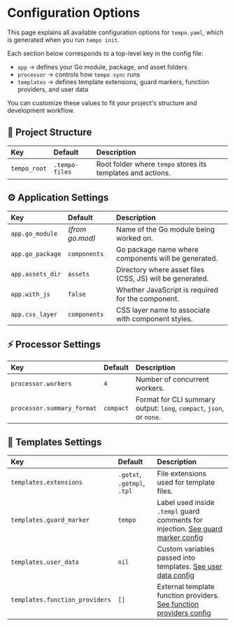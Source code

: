 # Configuration Options

This page explains all available configuration options for `tempo.yaml`, which is generated when you run `tempo init`.

Each section below corresponds to a top-level key in the config file:

- `app` → defines your Go module, package, and asset folders
- `processor` → controls how `tempo sync` runs
- `templates` → defines template extensions, guard markers, function providers, and user data

You can customize these values to fit your project's structure and development workflow.

## 📁 Project Structure

| Key          | Default        | Description                                                 |
| :----------- | :------------- | :---------------------------------------------------------- |
| `tempo_root` | `.tempo-files` | Root folder where `tempo` stores its templates and actions. |

## ⚙️ Application Settings

| Key              | Default      | Description                                               |
| :--------------- | :----------- | :-------------------------------------------------------- |
| `app.go_module`  | *(from go.mod)* | Name of the Go module being worked on.                   |
| `app.go_package` | `components` | Go package name where components will be generated.       |
| `app.assets_dir` | `assets`     | Directory where asset files (CSS, JS) will be generated.  |
| `app.with_js`    | `false`      | Whether JavaScript is required for the component.         |
| `app.css_layer`  | `components` | CSS layer name to associate with component styles.        |

## ⚡ Processor Settings

| Key                        | Default | Description                                        |
| :------------------------- | :------ | :------------------------------------------------- |
| `processor.workers`        | `4`     | Number of concurrent workers.                      |
| `processor.summary_format` | `compact` | Format for CLI summary output: `long`, `compact`, `json`, or `none`. |

## 🧩 Templates Settings

| Key                            | Default                     | Description                                                                                             |
| :----------------------------- | :-------------------------- | :-------------------------------------------------------------------------------------------------------- |
| `templates.extensions`         | `.gotxt`, `.gotmpl`, `.tpl` | File extensions used for template files.                                                                 |
| `templates.guard_marker`       | `tempo`                     | Label used inside `.templ` guard comments for injection. [See guard marker config](./guard-markers.md)   |
| `templates.user_data`          | `nil`                       | Custom variables passed into templates. [See user data config](./user-data.md)                           |
| `templates.function_providers` | `[]`                        | External template function providers. [See function providers config](./function-providers.md)           |

